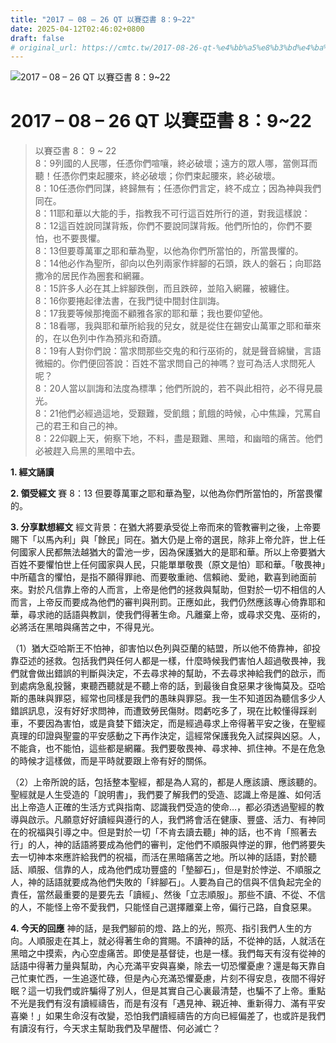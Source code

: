 ```yaml
---
title: "2017 – 08 – 26 QT 以賽亞書 8：9~22"
date: 2025-04-12T02:46:02+0800
draft: false
# original_url: https://cmtc.tw/2017-08-26-qt-%e4%bb%a5%e8%b3%bd%e4%ba%9e%e6%9b%b8-8%ef%bc%9a922
---
```


![2017 – 08 – 26 QT 以賽亞書 8：9\~22](/images/qt.jpg   "2017 – 08 – 26 QT 以賽亞書 8：9\~22")

# 2017 – 08 – 26 QT 以賽亞書 8：9\~22

> 以賽亞書 8： 9 ~ 22  
> 8：9列國的人民哪，任憑你們喧嚷，終必破壞；遠方的眾人哪，當側耳而聽！任憑你們束起腰來，終必破壞；你們束起腰來，終必破壞。  
> 8：10任憑你們同謀，終歸無有；任憑你們言定，終不成立；因為神與我們同在。  
> 8：11耶和華以大能的手，指教我不可行這百姓所行的道，對我這樣說：  
> 8：12這百姓說同謀背叛，你們不要說同謀背叛。他們所怕的，你們不要怕，也不要畏懼。  
> 8：13但要尊萬軍之耶和華為聖，以他為你們所當怕的，所當畏懼的。  
> 8：14他必作為聖所，卻向以色列兩家作絆腳的石頭，跌人的磐石；向耶路撒冷的居民作為圈套和網羅。  
> 8：15許多人必在其上絆腳跌倒，而且跌碎，並陷入網羅，被纏住。  
> 8：16你要捲起律法書，在我門徒中間封住訓誨。  
> 8：17我要等候那掩面不顧雅各家的耶和華；我也要仰望他。  
> 8：18看哪，我與耶和華所給我的兒女，就是從住在錫安山萬軍之耶和華來的，在以色列中作為預兆和奇蹟。  
> 8：19有人對你們說：當求問那些交鬼的和行巫術的，就是聲音綿蠻，言語微細的。你們便回答說：百姓不當求問自己的神嗎？豈可為活人求問死人呢？  
> 8：20人當以訓誨和法度為標準；他們所說的，若不與此相符，必不得見晨光。  
> 8：21他們必經過這地，受艱難，受飢餓；飢餓的時候，心中焦躁，咒罵自己的君王和自己的神。  
> 8：22仰觀上天，俯察下地，不料，盡是艱難、黑暗，和幽暗的痛苦。他們必被趕入烏黑的黑暗中去。

**1. 經文誦讀**

**2. 領受經文**
賽 8：13 但要尊萬軍之耶和華為聖，以他為你們所當怕的，所當畏懼的。

**3. 分享默想經文**
經文背景：在猶大將要承受從上帝而來的管教審判之後，上帝要賜下「以馬內利」與「餘民」同在。猶大仍是上帝的選民，除非上帝允許，世上任何國家人民都無法越猶大的雷池一步，因為保護猶大的是耶和華。所以上帝要猶大百姓不要懼怕世上任何國家與人民，只能單單敬畏（原文是怕）耶和華。「敬畏神」中所蘊含的懼怕，是指不願得罪祂、而要敬重祂、信賴祂、愛祂，歡喜到祂面前來。對於凡信靠上帝的人而言，上帝是他們的拯救與幫助，但對於一切不相信的人而言，上帝反而要成為他們的審判與刑罰。正應如此，我們仍然應該專心倚靠耶和華，尋求祂的話語與教訓，使我們得著生命。凡離棄上帝，或尋求交鬼、巫術的，必將活在黑暗與痛苦之中，不得見光。

（1）猶大亞哈斯王不怕神，卻害怕以色列與亞蘭的結盟，所以他不倚靠神，卻投靠亞述的拯救。包括我們與任何人都是一樣，什麼時候我們害怕人超過敬畏神，我們就會做出錯誤的判斷與決定，不去尋求神的幫助，不去尋求神給我們的啟示，而到處病急亂投醫，東聽西聽就是不聽上帝的話，到最後自食惡果才後悔莫及。亞哈斯的愚昧與罪惡，經常也同樣是我們的愚昧與罪惡。我一生不知道因為聽信多少人錯誤訊息，沒有好好求問神，而遭致勞民傷財。悶虧吃多了，現在比較懂得踩剎車，不要因為害怕，或是貪婪下錯決定，而是經過尋求上帝得著平安之後，在聖經真理的印證與聖靈的平安感動之下再作決定，這經常保護我免入試探與凶惡。人，不能貪，也不能怕，這些都是網羅。我們要敬畏神、尋求神、抓住神。不是在危急的時候才這樣做，而是平時就要跟上帝有好的關係。

（2）上帝所說的話，包括整本聖經，都是為人寫的，都是人應該讀、應該聽的。聖經就是人生受造的「說明書」，我們要了解我們的受造、認識上帝是誰、如何活出上帝造人正確的生活方式與指南、認識我們受造的使命…，都必須透過聖經的教導與啟示。凡願意好好讀經與遵行的人，我們將會活在健康、豐盛、活力、有神同在的祝福與引導之中。但是對於一切「不肯去讀去聽」神的話，也不肯「照著去行」的人，神的話語將要成為他們的審判，定他們不順服與悖逆的罪，他們將要失去一切神本來應許給我們的祝福，而活在黑暗痛苦之地。所以神的話語，對於聽話、順服、信靠的人，成為他們成功豐盛的「墊腳石」，但是對於悖逆、不順服之人，神的話語就要成為他們失敗的「絆腳石」。人要為自己的信與不信負起完全的責任，當然最重要的是要先去「讀經」、然後「立志順服」。那些不讀、不從、不信的人，不能怪上帝不愛我們，只能怪自己選擇離棄上帝，偏行己路，自食惡果。

**4. 今天的回應**
神的話，是我們腳前的燈、路上的光，照亮、指引我們人生的方向。人順服走在其上，就必得著生命的賞賜。不讀神的話，不從神的話，人就活在黑暗之中摸索，內心空虛痛苦。即使是基督徒，也是一樣。我們每天有沒有從神的話語中得著力量與幫助，內心充滿平安與喜樂，除去一切恐懼憂慮？還是每天靠自己忙東忙西，一生追逐忙碌，但是內心充滿恐懼憂慮，片刻不得安息，夜間不得好眠？這一切我們或許騙得了別人，但是其實自己心裏最清楚，也騙不了上帝。重點不光是我們有沒有讀經禱告，而是有沒有「遇見神、親近神、重新得力、滿有平安喜樂！」如果生命沒有改變，恐怕我們讀經禱告的方向已經偏差了，也或許是我們有讀沒有行，今天求主幫助我們及早醒悟、何必滅亡？
